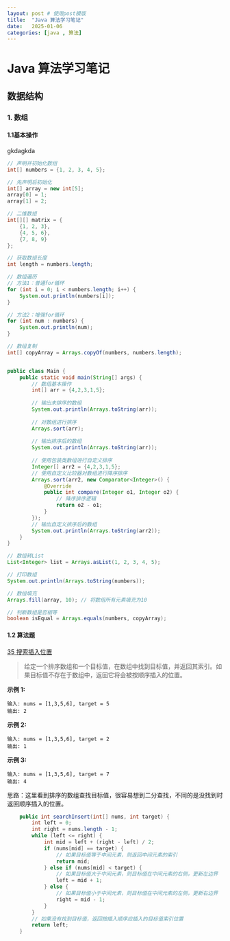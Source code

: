 ```yaml
---
layout: post # 使用post模版
title:  "Java 算法学习笔记"
date:   2025-01-06
categories: [java , 算法]
---
```


# Java 算法学习笔记

## 数据结构

### 1. 数组

#### 1.1基本操作

gkdagkda

```Java
// 声明并初始化数组
int[] numbers = {1, 2, 3, 4, 5};

// 先声明后初始化
int[] array = new int[5];
array[0] = 1;
array[1] = 2;

// 二维数组
int[][] matrix = {
    {1, 2, 3},
    {4, 5, 6},
    {7, 8, 9}
};
```

```java
// 获取数组长度
int length = numbers.length;

// 数组遍历
// 方法1：普通for循环
for (int i = 0; i < numbers.length; i++) {
    System.out.println(numbers[i]);
}

// 方法2：增强for循环
for (int num : numbers) {
    System.out.println(num);
}

// 数组复制
int[] copyArray = Arrays.copyOf(numbers, numbers.length);



```

```java
public class Main {
    public static void main(String[] args) {
        // 数组基本操作
        int[] arr = {4,2,3,1,5};
    
        // 输出未排序的数组
        System.out.println(Arrays.toString(arr));
    
        // 对数组进行排序
        Arrays.sort(arr);
    
        // 输出排序后的数组
        System.out.println(Arrays.toString(arr));
    
        // 使用包装类数组进行自定义排序
        Integer[] arr2 = {4,2,3,1,5};
        // 使用自定义比较器对数组进行降序排序
        Arrays.sort(arr2, new Comparator<Integer>() {
            @Override
            public int compare(Integer o1, Integer o2) {
                // 降序排序逻辑
                return o2 - o1;
            }
        });
        // 输出自定义排序后的数组
        System.out.println(Arrays.toString(arr2));
    }
}
```

```java
// 数组转List
List<Integer> list = Arrays.asList(1, 2, 3, 4, 5);

// 打印数组
System.out.println(Arrays.toString(numbers));

// 数组填充
Arrays.fill(array, 10); // 将数组所有元素填充为10

// 判断数组是否相等
boolean isEqual = Arrays.equals(numbers, copyArray);
```

#### 1.2 算法题



[35 搜索插入位置](https://leetcode.cn/problems/search-insert-position/)

> 给定一个排序数组和一个目标值，在数组中找到目标值，并返回其索引。如果目标值不存在于数组中，返回它将会被按顺序插入的位置。

**示例 1:**

```
输入: nums = [1,3,5,6], target = 5
输出: 2
```

**示例 2:**

```
输入: nums = [1,3,5,6], target = 2
输出: 1
```

**示例 3:**

```
输入: nums = [1,3,5,6], target = 7
输出: 4
```



思路：这里看到排序的数组查找目标值，很容易想到二分查找，不同的是没找到时返回顺序插入的位置。

```java
    public int searchInsert(int[] nums, int target) {
        int left = 0;
        int right = nums.length - 1;
        while (left <= right) {
            int mid = left + (right - left) / 2;
            if (nums[mid] == target) {
                // 如果目标值等于中间元素，则返回中间元素的索引
                return mid;
            } else if (nums[mid] < target) {
                // 如果目标值大于中间元素，则目标值在中间元素的右侧，更新左边界
                left = mid + 1;
            } else {
                // 如果目标值小于中间元素，则目标值在中间元素的左侧，更新右边界
                right = mid - 1;
            }
        }
        // 如果没有找到目标值，返回按插入顺序应插入的目标值索引位置
        return left;
    }
```



